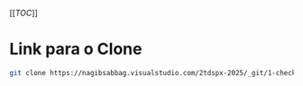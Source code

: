 [[_TOC_]]

# Link para o Clone
```bash
git clone https://nagibsabbag.visualstudio.com/2tdspx-2025/_git/1-checkpoint
```